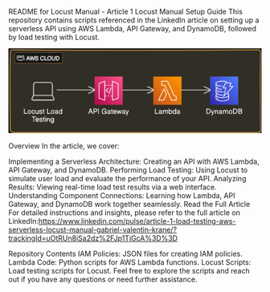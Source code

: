 README for Locust Manual - Article 1
Locust Manual Setup Guide
This repository contains scripts referenced in the LinkedIn article on setting up a serverless API using AWS Lambda, API Gateway, and DynamoDB, followed by load testing with Locust.

![alt text](Locust-Manual.png)

Overview
In the article, we cover:

Implementing a Serverless Architecture: Creating an API with AWS Lambda, API Gateway, and DynamoDB.
Performing Load Testing: Using Locust to simulate user load and evaluate the performance of your API.
Analyzing Results: Viewing real-time load test results via a web interface.
Understanding Component Connections: Learning how Lambda, API Gateway, and DynamoDB work together seamlessly.
Read the Full Article
For detailed instructions and insights, please refer to the full article on LinkedIn:https://www.linkedin.com/pulse/article-1-load-testing-aws-serverless-locust-manual-gabriel-valentin-krane/?trackingId=uOtRUn8iSa2dz%2FJp1TjGcA%3D%3D

Repository Contents
IAM Policies: JSON files for creating IAM policies.
Lambda Code: Python scripts for AWS Lambda functions.
Locust Scripts: Load testing scripts for Locust.
Feel free to explore the scripts and reach out if you have any questions or need further assistance.